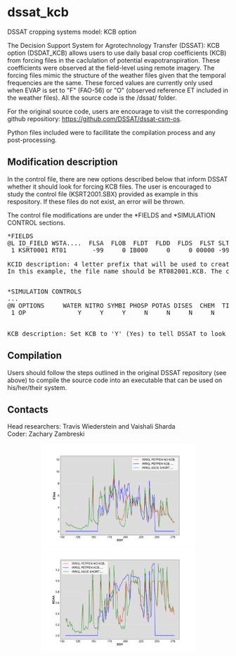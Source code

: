 # dssat_kcb
DSSAT cropping systems model: KCB option

The Decision Support System for Agrotechnology Transfer (DSSAT): KCB option (DSDAT_KCB) allows users to use daily basal crop coefficients (KCB) from forcing files in the caclulation of potential evapotranspiration. These coefficients were observed at the field-level using remote imagery. The forcing files mimic the structure of the weather files given that the temporal frequencies are the same. These forced values are currently only used when EVAP is set to "F" (FAO-56) or "O" (observed reference ET included in the weather files). All the source code is the /dssat/ folder. </br>

For the original source code, users are encourage to visit the corresponding github repositiory: https://github.com/DSSAT/dssat-csm-os.  </br>

Python files included were to facillitate the compilation process and any post-processing. </br>

## Modification description ##

In the control file, there are new options described below that inform DSSAT whether it should look for forcing KCB files. The user is encouraged to study the control file (KSRT2001.SBX) provided as example in this respository. If these files do not exist, an error will be thrown. </br>

The control file modifications are under the *FIELDS and *SIMULATION CONTROL sections.

<pre>
*FIELDS 
@L ID_FIELD WSTA....  FLSA  FLOB  FLDT  FLDD  FLDS  FLST SLTX  SLDP  ID_SOIL    KCID
 1 KSRT0001 RT01       -99     0 IB000     0     0 00000 -99    180  KSFC000004 RT08 </br>
KCID description: 4 letter prefix that will be used to create path to the file. These files must have the extension "KCB". 
In this example, the file name should be RT082001.KCB. The characters after the first four match the weather file.

</pre>

<pre>
*SIMULATION CONTROLS 
...
@N OPTIONS     WATER NITRO SYMBI PHOSP POTAS DISES  CHEM  TILL   CO2   KCB 
 1 OP              Y     Y     Y     N     N     N     N     Y     M     N </br>
 
KCB description: Set KCB to 'Y' (Yes) to tell DSSAT to look for KCB files. The default value is "N" (No). 
</pre>

## Compilation ##

Users should follow the steps outlined in the original DSSAT repository (see above) to compile the source code into an executable that can be used on his/her/their system.

## Contacts ##

Head researchers: Travis Wiederstein and Vaishali Sharda </br>
Coder: Zachary Zambreski
<p align="center">
<img src = "/figures/figures/ETAA.png" width = "350">
<img src = "/figures/figures/KCAA.png" width = "350">
 </p>
